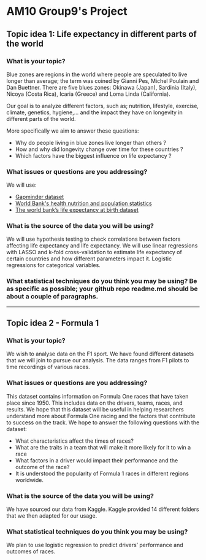 # AM10 Group9's Project

## Topic idea 1: Life expectancy in different parts of the world 


### What is your topic? 

Blue zones are regions in the world where people are speculated to live longer than average; the term was coined by Gianni Pes, Michel Poulain and Dan Buettner. There are five blues zones: Okinawa (Japan), Sardinia (Italy), Nicoya (Costa Rica), Icaria (Greece) and Loma Linda (California). 


Our goal is to analyze different factors, such as; nutrition, lifestyle, exercise, climate, genetics, hygiene,... and the impact they have on longevity in different parts of the world. 


More specifically we aim to answer these questions: 

- Why do people living in blue zones live longer than others ? 
- How and why did longevity change over time for these countries ? 
- Which factors have the biggest influence on life expectancy ? 


### What issues or questions are you addressing? 
We will use: 
- [Gapminder dataset](https://www.gapminder.org/data/)
- [World Bank's health nutrition and population statistics](https://databank.worldbank.org/source/health-nutrition-and-population-statistics)
- [The world bank’s life expectancy at birth dataset](https://data.worldbank.org/indicator/SP.DYN.LE00.IN)


### What is the source of the data you will be using? 
We will use hypothesis testing to check correlations between factors affecting life expectancy and life expectancy. We will use linear regressions with LASSO and k-fold cross-validation to estimate life expectancy of certain countries and how different parameters impact it. Logistic regressions for categorical variables. 


### What statistical techniques do you think you may be using? Be as specific as possible; your github repo readme.md should be about a couple of paragraphs.

---

## Topic idea 2 -  Formula 1 


### What is your topic? 

We wish to analyse data on the F1 sport. We have found different datasets that we will join to pursue our analysis. The data ranges from F1 pilots to time recordings of various races. 


### What issues or questions are you addressing? 

This dataset contains information on Formula One races that have taken place since 1950. This includes data on the drivers, teams, races, and results. We hope that this dataset will be useful in helping researchers understand more about Formula One racing and the factors that contribute to success on the track. We hope to answer the following questions with the dataset:
- What characteristics affect the times of races?
- What are the traits in a team that will make it more likely for it to win a race
- What factors in a driver would impact their performance and the outcome of the race?
- It is understood the popularity of Formula 1 races in different regions worldwide.



### What is the source of the data you will be using? 
We have sourced our data from Kaggle. Kaggle provided 14 different folders that we then adapted for our usage. 


### What statistical techniques do you think you may be using? 
We plan to use logistic regression to predict drivers’ performance and outcomes of races.
